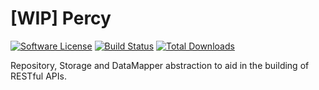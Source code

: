 # [WIP] Percy

[![Software License](https://img.shields.io/badge/license-MIT-brightgreen.svg?style=flat-square)](LICENSE)
[![Build Status](https://img.shields.io/travis/acredula/percy/master.svg?style=flat-square)](https://travis-ci.org/acredula/percy)
[![Total Downloads](https://img.shields.io/packagist/dt/acredula/percy.svg?style=flat-square)](https://packagist.org/packages/acredula/percy)

Repository, Storage and DataMapper abstraction to aid in the building of RESTful APIs.
